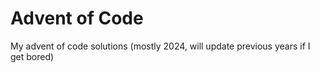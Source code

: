 # Advent of Code
My advent of code solutions (mostly 2024, will update previous years if I get bored)
